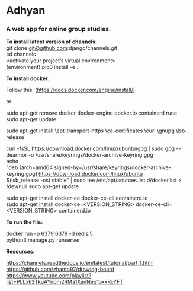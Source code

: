 # Adhyan
### A web app for online group studies.

**To install latest version of channels:** <br>
 git clone git@github.com:django/channels.git <br>
 cd channels <br>
 <activate your project’s virtual environment> <br>
 (environment) pip3 install -e .  

**To install docker:**

Follow this: (https://docs.docker.com/engine/install/)

or

sudo apt-get remove docker docker-engine docker.io containerd runc <br>
sudo apt-get update <br>

sudo apt-get install \apt-transport-https \ca-certificates \curl \gnupg \lsb-release

curl -fsSL https://download.docker.com/linux/ubuntu/gpg | sudo gpg --dearmor -o /usr/share/keyrings/docker-archive-keyring.gpg <br>
echo \
  "deb [arch=amd64 signed-by=/usr/share/keyrings/docker-archive-keyring.gpg] https://download.docker.com/linux/ubuntu \
  $(lsb_release -cs) stable" | sudo tee /etc/apt/sources.list.d/docker.list > /dev/null
 sudo apt-get update

 sudo apt-get install docker-ce docker-ce-cli containerd.io <br>
 sudo apt-get install docker-ce=<VERSION_STRING> docker-ce-cli=<VERSION_STRING> containerd.io <br>
 
 
**Tu run the file:**

docker run -p 6379:6379 -d redis:5 <br>
python3 manage.py runserver

**Resources:**

https://channels.readthedocs.io/en/latest/tutorial/part_1.html <br>
https://github.com/zhanto97/drawing-board <br>
https://www.youtube.com/playlist?list=PLLxk3TkuAYnpm24Ma1XenNeq1oxxRcYFT
